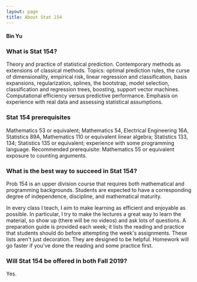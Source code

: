 ```yaml
---
layout: page
title: About Stat 154
---
```


#### Bin Yu ####

### What is Stat 154? ###

Theory and practice of statistical prediction. Contemporary methods as extensions of classical methods. Topics: optimal prediction rules, the curse of dimensionality, empirical risk, linear regression and classification, basis expansions, regularization, splines, the bootstrap, model selection, classification and regression trees, boosting, support vector machines. Computational efficiency versus predictive performance. Emphasis on experience with real data and assessing statistical assumptions.

### Stat 154 prerequisites ###

Mathematics 53 or equivalent; Mathematics 54, Electrical Engineering 16A, Statistics 89A, Mathematics 110 or equivalent linear algebra; Statistics 133, 134; Statistics 135 or equivalent; experience with some programming language. Recommended prerequisite: Mathematics 55 or equivalent exposure to counting arguments.

### What is the best way to succeed in Stat 154? ###

Prob 154 is an upper division course that requires both mathematical and programming backgrounds. Students are expected to have a corresponding degree of independence, discipline, and mathematical maturity.

In every class I teach, I aim to make learning as efficient and enjoyable as possible. In particular, I try to make the lectures a great way to learn the material, so show up (there will be no videos) and ask lots of questions. A preparation guide is provided each week; it lists the reading and practice that students should do before attempting the week's assignments. These lists aren't just decoration. They are designed to be helpful. Homework will go faster if you've done the reading and some practice first.

### Will Stat 154 be offered in both Fall 2019? ###
Yes.
